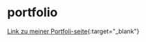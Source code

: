 # portfolio

[Link zu meiner Portfoli-seite](https://hossaini1.github.io/portfolio/){:target="\_blank"}

